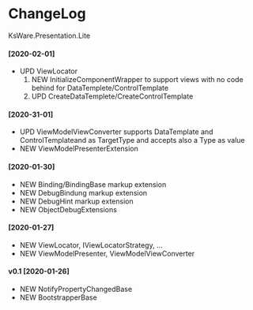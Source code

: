 ﻿# ChangeLog
KsWare.Presentation.Lite

#### [2020-02-01]
- UPD ViewLocator
    1. NEW InitializeComponentWrapper to support views with no code behind for DataTemplete/ControlTemplate
    2. UPD CreateDataTemplete/CreateControlTemplate

#### [2020-31-01]
- UPD ViewModelViewConverter supports DataTemplate and ControlTemplateand as TargetType and accepts also a Type as value
- NEW ViewModelPresenterExtension

#### [2020-01-30]
- NEW Binding/BindingBase markup extension
- NEW DebugBindung markup extension
- NEW DebugHint markup extension
- NEW ObjectDebugExtensions

#### [2020-01-27]
- NEW ViewLocator, IViewLocatorStrategy, ...
- NEW ViewModelPresenter, ViewModelViewConverter

#### v0.1 [2020-01-26]
- NEW NotifyPropertyChangedBase
- NEW BootstrapperBase
